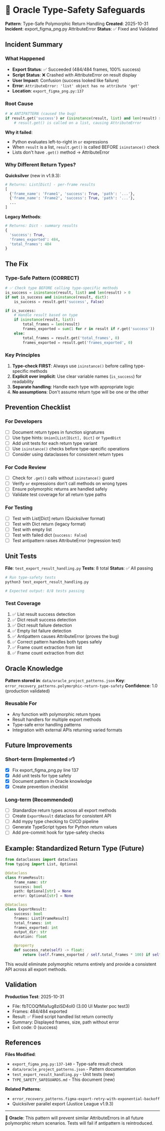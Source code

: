 # 🔮 Oracle Type-Safety Safeguards

**Pattern**: Type-Safe Polymorphic Return Handling
**Created**: 2025-10-31
**Incident**: export_figma_png.py AttributeError
**Status**: ✅ Fixed and Validated

## Incident Summary

### What Happened
- **Export Status**: ✅ Succeeded (484/484 frames, 100% success)
- **Script Status**: ❌ Crashed with AttributeError on result display
- **User Impact**: Confusion (success looked like failure)
- **Error**: `AttributeError: 'list' object has no attribute 'get'`
- **Location**: `export_figma_png.py:137`

### Root Cause
```python
# ❌ ANTIPATTERN (caused the bug)
if result.get('success') or (isinstance(result, list) and len(result) > 0):
    # result.get() is called on a list, causing AttributeError
```

**Why it failed**:
- Python evaluates left-to-right in `or` expressions
- When `result` is a list, `result.get()` is called BEFORE `isinstance()` check
- Lists don't have `.get()` method → AttributeError

### Why Different Return Types?

**Quicksilver** (new in v1.9.3):
```python
# Returns: List[Dict] - per-frame results
[
  {'frame_name': 'Frame1', 'success': True, 'path': '...'},
  {'frame_name': 'Frame2', 'success': True, 'path': '...'},
  ...
]
```

**Legacy Methods**:
```python
# Returns: Dict - summary results
{
  'success': True,
  'frames_exported': 484,
  'total_frames': 484
}
```

## The Fix

### Type-Safe Pattern (CORRECT)
```python
# ✅ Check type BEFORE calling type-specific methods
is_success = isinstance(result, list) and len(result) > 0
if not is_success and isinstance(result, dict):
    is_success = result.get('success', False)

if is_success:
    # Handle result based on type
    if isinstance(result, list):
        total_frames = len(result)
        frames_exported = sum(1 for r in result if r.get('success'))
    else:
        total_frames = result.get('total_frames', 0)
        frames_exported = result.get('frames_exported', 0)
```

### Key Principles

1. **Type-check FIRST**: Always use `isinstance()` before calling type-specific methods
2. **Explicit over implicit**: Use clear variable names (`is_success`) for readability
3. **Separate handling**: Handle each type with appropriate logic
4. **No assumptions**: Don't assume return type will be one or the other

## Prevention Checklist

### For Developers
- [ ] Document return types in function signatures
- [ ] Use type hints: `Union[List[Dict], Dict]` or `TypedDict`
- [ ] Add unit tests for each return type variant
- [ ] Use `isinstance()` checks before type-specific operations
- [ ] Consider using dataclasses for consistent return types

### For Code Review
- [ ] Check for `.get()` calls without `isinstance()` guard
- [ ] Verify `or` expressions don't call methods on wrong types
- [ ] Ensure polymorphic returns are handled safely
- [ ] Validate test coverage for all return type paths

### For Testing
- [ ] Test with List[Dict] return (Quicksilver format)
- [ ] Test with Dict return (legacy format)
- [ ] Test with empty list
- [ ] Test with failed dict (`success: False`)
- [ ] Test antipattern raises AttributeError (regression test)

## Unit Tests

**File**: `test_export_result_handling.py`
**Tests**: 8 total
**Status**: ✅ All passing

```bash
# Run type-safety tests
python3 test_export_result_handling.py

# Expected output: 8/8 tests passing
```

### Test Coverage
1. ✅ List result success detection
2. ✅ Dict result success detection
3. ✅ Dict result failure detection
4. ✅ Empty list failure detection
5. ✅ Antipattern causes AttributeError (proves the bug)
6. ✅ Correct pattern handles both types safely
7. ✅ Frame count extraction from list
8. ✅ Frame count extraction from dict

## Oracle Knowledge

**Pattern stored in**: `data/oracle_project_patterns.json`
**Key**: `error_recovery_patterns.polymorphic-return-type-safety`
**Confidence**: 1.0 (production validated)

### Reusable For
- Any function with polymorphic return types
- Result handlers for multiple export methods
- Type-safe error handling patterns
- Integration with external APIs returning varied formats

## Future Improvements

### Short-term (Implemented ✅)
- [x] Fix export_figma_png.py line 137
- [x] Add unit tests for type safety
- [x] Document pattern in Oracle knowledge
- [x] Create prevention checklist

### Long-term (Recommended)
- [ ] Standardize return types across all export methods
- [ ] Create `ExportResult` dataclass for consistent API
- [ ] Add mypy type checking to CI/CD pipeline
- [ ] Generate TypeScript types for Python return values
- [ ] Add pre-commit hook for type-safety checks

## Example: Standardized Return Type (Future)

```python
from dataclasses import dataclass
from typing import List, Optional

@dataclass
class FrameResult:
    frame_name: str
    success: bool
    path: Optional[str] = None
    error: Optional[str] = None

@dataclass
class ExportResult:
    success: bool
    frames: List[FrameResult]
    total_frames: int
    frames_exported: int
    output_dir: str
    duration: float

    @property
    def success_rate(self) -> float:
        return (self.frames_exported / self.total_frames * 100) if self.total_frames > 0 else 0
```

This would eliminate polymorphic returns entirely and provide a consistent API across all export methods.

## Validation

**Production Test**: 2025-10-31
- File: fbTCOQfMia1ug8ziSD4oI0 (3.00 UI Master poc test3)
- Frames: 484/484 exported
- Result: ✅ Fixed script handled list return correctly
- Summary: Displayed frames, size, path without error
- Exit code: 0 (success)

## References

**Files Modified**:
- `export_figma_png.py:137-140` - Type-safe result check
- `data/oracle_project_patterns.json` - Pattern documentation
- `test_export_result_handling.py` - Unit tests (new)
- `TYPE_SAFETY_SAFEGUARDS.md` - This document (new)

**Related Patterns**:
- `error_recovery_patterns.figma-export-retry-with-exponential-backoff`
- Quicksilver parallel export (Justice League v1.9.3)

---

🔮 **Oracle**: This pattern will prevent similar AttributeErrors in all future polymorphic return scenarios. Tests will fail if antipattern is reintroduced.
